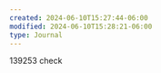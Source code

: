 ```yaml
---
created: 2024-06-10T15:27:44-06:00
modified: 2024-06-10T15:28:21-06:00
type: Journal
---
```


139253 check
